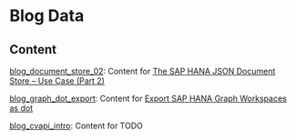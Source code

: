 # Blog Data

## Content
[blog_document_store_02](https://github.com/KaiMueller01/BlogData/tree/master/blog_document_store_02): Content for [The SAP HANA JSON Document Store – Use Case (Part 2)](https://blogs.sap.com/2018/04/27/the-sap-hana-json-document-store-use-case-part-2/)

[blog_graph_dot_export](https://github.com/KaiMueller01/BlogData/tree/master/blog_graph_dot_export): Content for [Export SAP HANA Graph Workspaces as dot](https://blogs.sap.com/2018/07/27/export-sap-hana-graph-workspaces-as-dot/)

[blog_cvapi_intro](https://github.com/KaiMueller01/BlogData/tree/master/blog_cvapi_intro): Content for TODO
